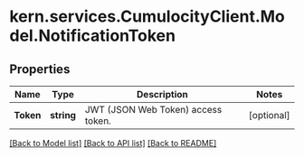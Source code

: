 # kern.services.CumulocityClient.Model.NotificationToken

## Properties

Name | Type | Description | Notes
------------ | ------------- | ------------- | -------------
**Token** | **string** | JWT (JSON Web Token) access token. | [optional] 

[[Back to Model list]](../README.md#documentation-for-models) [[Back to API list]](../README.md#documentation-for-api-endpoints) [[Back to README]](../README.md)

